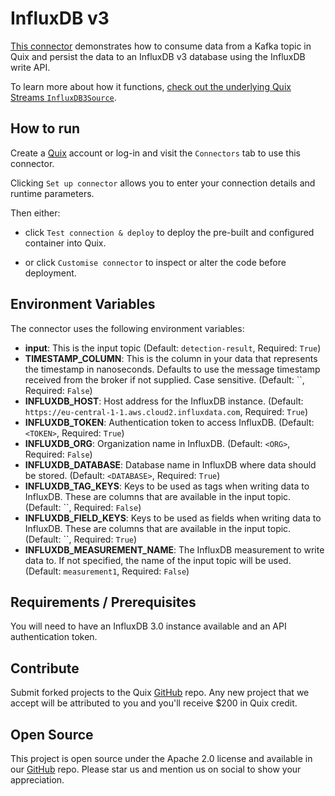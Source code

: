 # InfluxDB v3

[This connector](https://github.com/quixio/quix-samples/tree/main/python/destinations/influxdb_3) demonstrates how to consume data from a Kafka topic in Quix and persist the data to an InfluxDB v3 database using the InfluxDB write API.

To learn more about how it functions, [check out the underlying 
Quix Streams `InfluxDB3Source`](https://quix.io/docs/quix-streams/connectors/sinks/influxdb3-sink.html).

## How to run

Create a [Quix](https://portal.platform.quix.io/signup?xlink=github) account or log-in and visit the `Connectors` tab to use this connector.

Clicking `Set up connector` allows you to enter your connection details and runtime parameters.

Then either: 
* click `Test connection & deploy` to deploy the pre-built and configured container into Quix. 

* or click `Customise connector` to inspect or alter the code before deployment.

## Environment Variables

The connector uses the following environment variables:

- **input**: This is the input topic (Default: `detection-result`, Required: `True`)
- **TIMESTAMP_COLUMN**: This is the column in your data that represents the timestamp in nanoseconds. Defaults to use the message timestamp received from the broker if not supplied. Case sensitive. (Default: ``, Required: `False`)
- **INFLUXDB_HOST**: Host address for the InfluxDB instance. (Default: `https://eu-central-1-1.aws.cloud2.influxdata.com`, Required: `True`)
- **INFLUXDB_TOKEN**: Authentication token to access InfluxDB. (Default: `<TOKEN>`, Required: `True`)
- **INFLUXDB_ORG**: Organization name in InfluxDB. (Default: `<ORG>`, Required: `False`)
- **INFLUXDB_DATABASE**: Database name in InfluxDB where data should be stored. (Default: `<DATABASE>`, Required: `True`)
- **INFLUXDB_TAG_KEYS**: Keys to be used as tags when writing data to InfluxDB. These are columns that are available in the input topic. (Default: ``, Required: `False`)
- **INFLUXDB_FIELD_KEYS**: Keys to be used as fields when writing data to InfluxDB. These are columns that are available in the input topic. (Default: ``, Required: `True`)
- **INFLUXDB_MEASUREMENT_NAME**: The InfluxDB measurement to write data to. If not specified, the name of the input topic will be used. (Default: `measurement1`, Required: `False`)

## Requirements / Prerequisites

You will need to have an InfluxDB 3.0 instance available and an API authentication token.

## Contribute

Submit forked projects to the Quix [GitHub](https://github.com/quixio/quix-samples) repo. Any new project that we accept will be attributed to you and you'll receive $200 in Quix credit.

## Open Source

This project is open source under the Apache 2.0 license and available in our [GitHub](https://github.com/quixio/quix-samples) repo. Please star us and mention us on social to show your appreciation.
